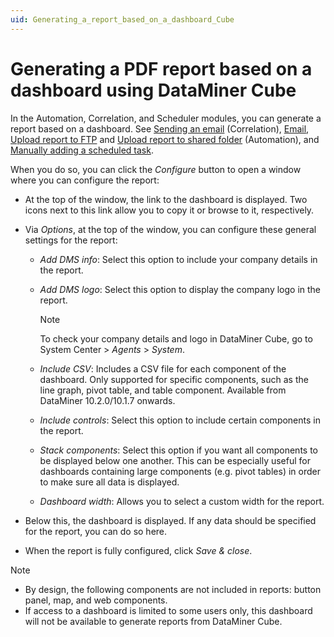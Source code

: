 ```yaml
---
uid: Generating_a_report_based_on_a_dashboard_Cube
---
```


# Generating a PDF report based on a dashboard using DataMiner Cube

In the Automation, Correlation, and Scheduler modules, you can generate a report based on a dashboard. See [Sending an email](xref:Sending_an_email) (Correlation), [Email](xref:Email), [Upload report to FTP](xref:Upload_report_to_FTP) and [Upload report to shared folder](xref:Upload_report_to_shared_folder) (Automation), and [Manually adding a scheduled task](xref:Manually_adding_a_scheduled_task).

When you do so, you can click the *Configure* button to open a window where you can configure the report:

- At the top of the window, the link to the dashboard is displayed. Two icons next to this link allow you to copy it or browse to it, respectively.

- Via *Options*, at the top of the window, you can configure these general settings for the report:

  - *Add DMS info*: Select this option to include your company details in the report.

  - *Add DMS logo*: Select this option to display the company logo in the report.

    > [!NOTE]
    > To check your company details and logo in DataMiner Cube, go to System Center \> *Agents* > *System*.

  - *Include CSV*: Includes a CSV file for each component of the dashboard. Only supported for specific components, such as the line graph, pivot table, and table component. Available from DataMiner 10.2.0/10.1.7 onwards.

  - *Include controls*: Select this option to include certain components in the report.

  - *Stack components*: Select this option if you want all components to be displayed below one another. This can be especially useful for dashboards containing large components (e.g. pivot tables) in order to make sure all data is displayed.

  - *Dashboard width*: Allows you to select a custom width for the report.

- Below this, the dashboard is displayed. If any data should be specified for the report, you can do so here.

- When the report is fully configured, click *Save & close*.

> [!NOTE]
>
> - By design, the following components are not included in reports: button panel, map, and web components.
> - If access to a dashboard is limited to some users only, this dashboard will not be available to generate reports from DataMiner Cube.
